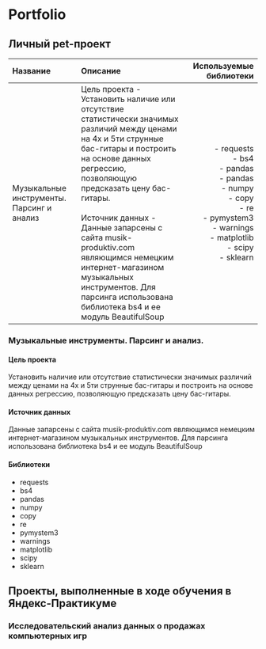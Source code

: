 # Portfolio

## Личный pet-проект

| Название | Описание | Используемые библиотеки |
| :-------------------- | :--------------------- |---------------------------:|
| Музыкальные инструменты. Парсинг и анализ | Цель проекта - Установить наличие или отсутствие статистически значимых различий между ценами на 4х и 5ти струнные бас-гитары и построить на основе данных регрессию, позволяющую предсказать цену бас-гитары. <br/> <br/> Источник данных - Данные запарсены с сайта musik-produktiv.com являющимся немецким интернет-магазином музыкальных инструментов. Для парсинга использована библиотека bs4 и ее модуль BeautifulSoup | - requests <br/> - bs4 <br/> - pandas <br/> - pandas <br/> - numpy <br/> - copy <br/> - re <br/> - pymystem3 <br/> - warnings <br/> - matplotlib <br/> - scipy <br/> - sklearn

### Музыкальные инструменты. Парсинг и анализ.

#### Цель проекта
Установить наличие или отсутствие статистически значимых различий между ценами на 4х и 5ти струнные бас-гитары и построить на основе данных регрессию, позволяющую предсказать цену бас-гитары.

#### Источник данных
Данные запарсены с сайта musik-produktiv.com являющимся немецким интернет-магазином музыкальных инструментов. Для парсинга использована библиотека bs4 и ее модуль BeautifulSoup

#### Библиотеки
- requests
- bs4
- pandas
- numpy
- copy
- re
- pymystem3
- warnings
- matplotlib
- scipy
- sklearn

## Проекты, выполненные в ходе обучения в Яндекс-Практикуме
### Исследовательский анализ данных о продажах компьютерных игр


